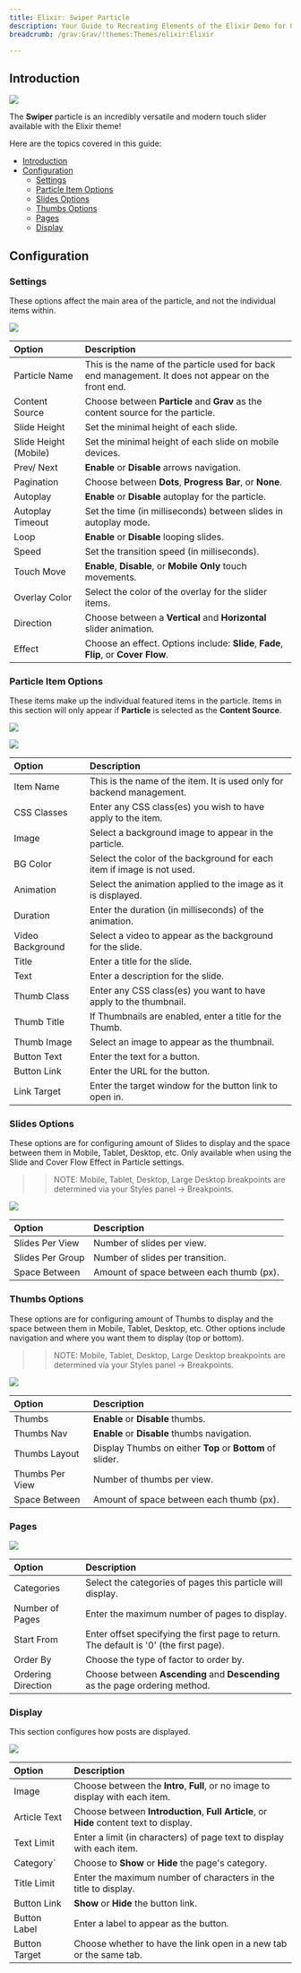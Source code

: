 ```yaml
---
title: Elixir: Swiper Particle
description: Your Guide to Recreating Elements of the Elixir Demo for Grav
breadcrumb: /grav:Grav/!themes:Themes/elixir:Elixir

---
```


## Introduction

![](assets/swiper1.png)

The **Swiper** particle is an incredibly versatile and modern touch slider available with the Elixir theme!

Here are the topics covered in this guide:

- [Introduction](#introduction)
- [Configuration](#configuration)
  - [Settings](#settings)
  - [Particle Item Options](#particle-item-options)
  - [Slides Options](#slides-options)
  - [Thumbs Options](#thumbs-options)
  - [Pages](#pages)
  - [Display](#display)

## Configuration

### Settings

These options affect the main area of the particle, and not the individual items within.

![](assets/swiper2.png)

| Option                | Description                                                                                         |
| :-------------------- | :-------------------------------------------------------------------------------------------------- |
| Particle Name         | This is the name of the particle used for back end management. It does not appear on the front end. |
| Content Source        | Choose between **Particle** and **Grav** as the content source for the particle.               |
| Slide Height          | Set the minimal height of each slide.                                                               |
| Slide Height (Mobile) | Set the minimal height of each slide on mobile devices.                                             |
| Prev/ Next            | **Enable** or **Disable** arrows navigation.                                                        |
| Pagination            | Choose between **Dots**, **Progress Bar**, or **None**.                                             |
| Autoplay              | **Enable** or **Disable** autoplay for the particle.                                                |
| Autoplay Timeout      | Set the time (in milliseconds) between slides in autoplay mode.                                     |
| Loop                  | **Enable** or **Disable** looping slides.                                                           |
| Speed                 | Set the transition speed (in milliseconds).                                                         |
| Touch Move            | **Enable**, **Disable**, or **Mobile Only** touch movements.                                        |
| Overlay Color         | Select the color of the overlay for the slider items.                                               |
| Direction             | Choose between a **Vertical** and **Horizontal** slider animation.                                  |
| Effect                | Choose an effect. Options include: **Slide**, **Fade**, **Flip**, or **Cover Flow**.                |

### Particle Item Options

These items make up the individual featured items in the particle. Items in this section will only appear if **Particle** is selected as the **Content Source**.

![](assets/swiper3.png)

![](assets/swiper4.png)

| Option           | Description                                                            |
| :--------------- | :--------------------------------------------------------------------- |
| Item Name        | This is the name of the item. It is used only for backend management.  |
| CSS Classes      | Enter any CSS class(es) you wish to have apply to the item.            |
| Image            | Select a background image to appear in the particle.                   |
| BG Color         | Select the color of the background for each item if image is not used. |
| Animation        | Select the animation applied to the image as it is displayed.          |
| Duration         | Enter the duration (in milliseconds) of the animation.                 |
| Video Background | Select a video to appear as the background for the slide.              |
| Title            | Enter a title for the slide.                                           |
| Text             | Enter a description for the slide.                                     |
| Thumb Class      | Enter any CSS class(es) you want to have apply to the thumbnail.       |
| Thumb Title      | If Thumbnails are enabled, enter a title for the Thumb.                |
| Thumb Image      | Select an image to appear as the thumbnail.                            |
| Button Text      | Enter the text for a button.                                           |
| Button Link      | Enter the URL for the button.                                          |
| Link Target      | Enter the target window for the button link to open in.                |

### Slides Options

These options are for configuring amount of Slides to display and the space between them in Mobile, Tablet, Desktop, etc. Only available when using the Slide and Cover Flow Effect in Particle settings.

>> NOTE: Mobile, Tablet, Desktop, Large Desktop breakpoints are determined via your Styles panel -> Breakpoints.

![](assets/swiper5.png)

| Option           | Description                              |
| :--------------- | :--------------------------------------- |
| Slides Per View  | Number of slides per view.               |
| Slides Per Group | Number of slides per transition.         |
| Space Between    | Amount of space between each thumb (px). |

### Thumbs Options

These options are for configuring amount of Thumbs to display and the space between them in Mobile, Tablet, Desktop, etc. Other options include navigation and where you want them to display (top or bottom).

>> NOTE: Mobile, Tablet, Desktop, Large Desktop breakpoints are determined via your Styles panel -> Breakpoints.

![](assets/swiper6.png)

| Option          | Description                                               |
| :-------------- | :-------------------------------------------------------- |
| Thumbs          | **Enable** or **Disable** thumbs.                         |
| Thumbs Nav      | **Enable** or **Disable** thumbs navigation.              |
| Thumbs Layout   | Display Thumbs on either **Top** or **Bottom** of slider. |
| Thumbs Per View | Number of thumbs per view.                                |
| Space Between   | Amount of space between each thumb (px).                  |

### Pages

![](assets/swiper7.png)

| Option             | Description                                                                            |
| :-----             | :-----                                                                                 |
| Categories         | Select the categories of pages this particle will display.                             |
| Number of Pages    | Enter the maximum number of pages to display.                                          |
| Start From         | Enter offset specifying the first page to return. The default is '0' (the first page). |
| Order By           | Choose the type of factor to order by.                                                 |
| Ordering Direction | Choose between **Ascending** and **Descending** as the page ordering method.           |

### Display

This section configures how posts are displayed.

![](assets/swiper8.png)

| Option          | Description                                                                                         |
| :------------   | :-------------------------------------------------------------------------------------------------- |
| Image           | Choose between the **Intro**, **Full**, or no image to display with each item.                      |
| Article Text    | Choose between **Introduction**, **Full Article**, or **Hide** content text to display.             |
| Text Limit      | Enter a limit (in characters) of page text to display with each item.                               |
| Category`       | Choose to **Show** or **Hide** the page's category.                                                 |
| Title Limit     | Enter the maximum number of characters in the title to display.                                     |
| Button Link     | **Show** or **Hide** the button link.                                                               |
| Button Label    | Enter a label to appear as the button.                                                              |
| Button Target   | Choose whether to have the link open in a new tab or the same tab.                                  |